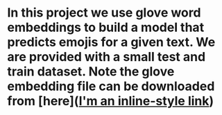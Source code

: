 # In this project we use glove word embeddings to build a model that predicts emojis for a given text. We are provided with a small test and train dataset. Note the glove embedding file can be downloaded from [here]([I'm an inline-style link](https://www.google.com))